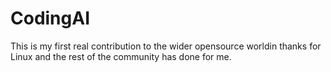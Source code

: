 # CodingAI

This is my first real contribution to the wider opensource worldin thanks for Linux and the rest of the community has done for me.
